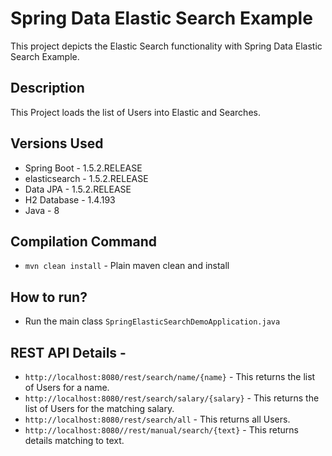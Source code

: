 # Spring Data Elastic Search Example
This project depicts the Elastic Search functionality with Spring Data Elastic Search Example.

## Description
This Project loads the list of Users into Elastic and Searches.

## Versions Used
- Spring Boot   -   1.5.2.RELEASE
- elasticsearch -   1.5.2.RELEASE
- Data JPA      -   1.5.2.RELEASE
- H2 Database   -   1.4.193
- Java - 8

## Compilation Command
- `mvn clean install` - Plain maven clean and install

## How to run?
- Run the main class `SpringElasticSearchDemoApplication.java`

## REST API Details -
- `http://localhost:8080/rest/search/name/{name}` - This returns the list of Users for a name.
- `http://localhost:8080/rest/search/salary/{salary}` - This returns the list of Users for the matching salary.
- `http://localhost:8080/rest/search/all` - This returns all Users.
- `http://localhost:8080//rest/manual/search/{text}` - This returns details matching to text.

